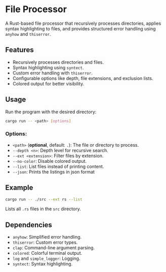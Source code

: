 # File Processor

A Rust-based file processor that recursively processes directories, applies syntax highlighting to files, and provides structured error handling using `anyhow` and `thiserror`.

## Features
- Recursively processes directories and files.
- Syntax highlighting using `syntect`.
- Custom error handling with `thiserror`.
- Configurable options like depth, file extensions, and exclusion lists.
- Colored output for better visibility.


## Usage
Run the program with the desired directory:

```sh
cargo run -- <path> [options]
```

### Options:
- `<path>` (**optional**, default: `.`): The file or directory to process.
- `--depth <n>`: Depth level for recursive search.
- `--ext <extension>`: Filter files by extension.
- `--no-color`: Disable colored output.
- `--list`: List files instead of printing content.
- `--json`: Prints the listings in json format

## Example
```sh
cargo run -- ./src --ext rs --list
```
Lists all `.rs` files in the `src` directory.

## Dependencies
- `anyhow`: Simplified error handling.
- `thiserror`: Custom error types.
- `clap`: Command-line argument parsing.
- `colored`: Colorful terminal output.
- `log` and `simple_logger`: Logging.
- `syntect`: Syntax highlighting.
